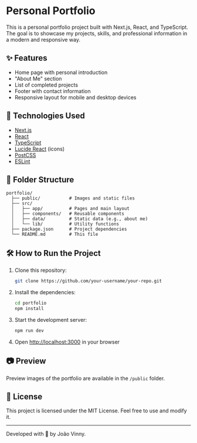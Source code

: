 # Personal Portfolio

This is a personal portfolio project built with Next.js, React, and TypeScript. The goal is to showcase my projects, skills, and professional information in a modern and responsive way.

## ✨ Features

- Home page with personal introduction
- "About Me" section
- List of completed projects
- Footer with contact information
- Responsive layout for mobile and desktop devices

## 🚀 Technologies Used

- [Next.js](https://nextjs.org/)
- [React](https://react.dev/)
- [TypeScript](https://www.typescriptlang.org/)
- [Lucide React](https://lucide.dev/) (icons)
- [PostCSS](https://postcss.org/)
- [ESLint](https://eslint.org/)

## 📁 Folder Structure

```
portfolio/
  ├── public/           # Images and static files
  ├── src/
  │   ├── app/          # Pages and main layout
  │   ├── components/   # Reusable components
  │   ├── data/         # Static data (e.g., about me)
  │   └── lib/          # Utility functions
  ├── package.json      # Project dependencies
  └── README.md         # This file
```

## 🛠️ How to Run the Project

1. Clone this repository:
   ```bash
   git clone https://github.com/your-username/your-repo.git
   ```
2. Install the dependencies:
   ```bash
   cd portfolio
   npm install
   ```
3. Start the development server:
   ```bash
   npm run dev
   ```
4. Open [http://localhost:3000](http://localhost:3000) in your browser

## 📷 Preview

Preview images of the portfolio are available in the `/public` folder.

## 📄 License

This project is licensed under the MIT License. Feel free to use and modify it.

---

Developed with 💙 by João Vinny.
